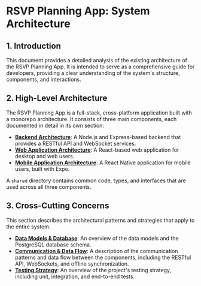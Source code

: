 # RSVP Planning App: System Architecture

## 1. Introduction

This document provides a detailed analysis of the existing architecture of the RSVP Planning App. It is intended to serve as a comprehensive guide for developers, providing a clear understanding of the system's structure, components, and interactions.

## 2. High-Level Architecture

The RSVP Planning App is a full-stack, cross-platform application built with a monorepo architecture. It consists of three main components, each documented in detail in its own section:

*   **[Backend Architecture](./backend.md)**: A Node.js and Express-based backend that provides a RESTful API and WebSocket services.
*   **[Web Application Architecture](./web.md)**: A React-based web application for desktop and web users.
*   **[Mobile Application Architecture](./mobile.md)**: A React Native application for mobile users, built with Expo.

A `shared` directory contains common code, types, and interfaces that are used across all three components.

## 3. Cross-Cutting Concerns

This section describes the architectural patterns and strategies that apply to the entire system.

*   **[Data Models & Database](./data-models.md)**: An overview of the data models and the PostgreSQL database schema.
*   **[Communication & Data Flow](./communication.md)**: A description of the communication patterns and data flow between the components, including the RESTful API, WebSockets, and offline synchronization.
*   **[Testing Strategy](./testing.md)**: An overview of the project's testing strategy, including unit, integration, and end-to-end tests.